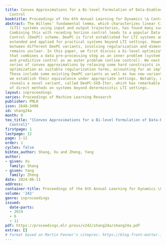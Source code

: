 ```yaml
---
title: Convex Approximations for a Bi-level Formulation of Data-Enabled Predictive
  Control
booktitle: Proceedings of the 6th Annual Learning for Dynamics \& Control Conference
abstract: The Willems’ fundamental lemma, which characterizes linear time invariant
  (LTI) systems using input and output trajectories, has found many successful applications.
  Combining this with receding horizon control leads to a popular Data-EnablEd Predictive
  Control (DeePC) scheme. DeePC is first established for LTI systems and has been
  extended and applied for practical systems beyond LTI settings. However, the relationship
  between different DeePC variants, involving regularization and dimension reduction,
  remains unclear. In this paper, we first discuss a bi-level optimization formulation
  that combines a data pre-processing step as an inner problem (system identification)
  and predictive control as an outer problem (online control). We next introduce a
  series of convex approximations by relaxing some hard constraints in the bi-level
  optimization as suitable regularization terms, accounting for an implicit identification.
  These include some existing DeePC variants as well as two new variants, for which
  we establish their equivalence under appropriate settings. Notably, our analysis
  reveals a novel variant, called DeePC-SVD-Iter, which has remarkable empirical performance
  of direct methods on systems beyond deterministic LTI settings.
layout: inproceedings
series: Proceedings of Machine Learning Research
publisher: PMLR
issn: 2640-3498
id: shang24a
month: 0
tex_title: "{Convex Approximations for a Bi-level Formulation of Data-Enabled Predictive
  Control}"
firstpage: 1
lastpage: 12
page: 1-12
order: 1
cycles: false
bibtex_author: Shang, Xu and Zheng, Yang
author:
- given: Xu
  family: Shang
- given: Yang
  family: Zheng
date: 2024-06-11
address:
container-title: Proceedings of the 6th Annual Learning for Dynamics \& Control Conference
volume: '242'
genre: inproceedings
issued:
  date-parts:
  - 2024
  - 6
  - 11
pdf: https://proceedings.mlr.press/v242/shang24a/shang24a.pdf
extras: []
# Format based on Martin Fenner's citeproc: https://blog.front-matter.io/posts/citeproc-yaml-for-bibliographies/
---
```

